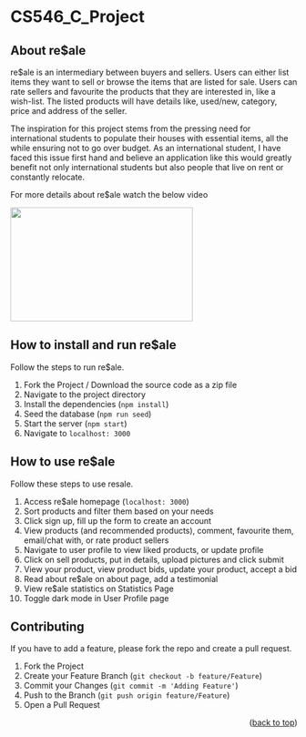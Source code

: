 # CS546_C_Project
<!-- re$ale -->
<!-- ABOUT THE PROJECT -->
## About re$ale

re$ale is an intermediary between buyers and sellers. Users can either list items they want to sell or browse the items that are listed for sale. Users can rate sellers and favourite the products that they are interested in, like a wish-list. The listed products will have details like, used/new, category, price and address of the seller.

The inspiration for this project stems from the pressing need for international students to populate their houses with essential items, all the while ensuring not to go over budget. As an international student, I have faced this issue first hand and believe an application like this would greatly benefit not only international students but also people that live on rent or constantly relocate.

For more details about re$ale watch the below video

<a href="https://youtu.be/m3UCrRJEAFg"><img height="200" width="320" src = "https://img.youtube.com/vi/m3UCrRJEAFg/0.jpg"></a>

<!-- How to run re$ale -->
## How to install and run re$ale

Follow the steps to run re$ale.

1. Fork the Project / Download the source code as a zip file
2. Navigate to the project directory
3. Install the dependencies (`npm install`)
4. Seed the database (`npm run seed`)
5. Start the server (`npm start`)
6. Navigate to `localhost: 3000`

<!-- How to use re$ale -->
## How to use re$ale

Follow these steps to use resale.

1. Access re$ale homepage (`localhost: 3000`)
2. Sort products and filter them based on your needs
3. Click sign up, fill up the form to create an account
4. View products (and recommended products), comment, favourite them, email/chat with, or rate product sellers
5. Navigate to user profile to view liked products, or update profile
6. Click on sell products, put in details, upload pictures and click submit
7. View your product, view product bids, update your product, accept a bid
8. Read about re$ale on about page, add a testimonial
9. View re$ale statistics on Statistics Page
10. Toggle dark mode in User Profile page

<!-- CONTRIBUTING -->
## Contributing

If you have to add a feature, please fork the repo and create a pull request.

1. Fork the Project
2. Create your Feature Branch (`git checkout -b feature/Feature`)
3. Commit your Changes (`git commit -m 'Adding Feature'`)
4. Push to the Branch (`git push origin feature/Feature`)
5. Open a Pull Request

<p align="right">(<a href="#top">back to top</a>)</p>
